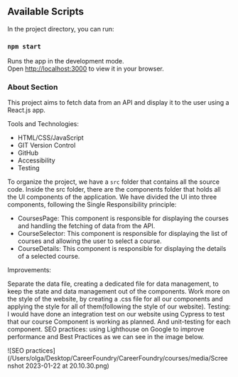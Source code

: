 ## Available Scripts

In the project directory, you can run:

### `npm start`

Runs the app in the development mode.\
Open [http://localhost:3000](http://localhost:3000) to view it in your browser.

### About Section

This project aims to fetch data from an API and display it to the user using a React.js app. 

Tools and Technologies:
- HTML/CSS/JavaScript
- GIT Version Control
- GitHub
- Accessibility
- Testing

To organize the project, we have a `src` folder that contains all the source code. Inside the src folder, there are the components folder that holds all the UI components of the application. We have divided the UI into three components, following the Single Responsibility principle:

- CoursesPage: This component is responsible for displaying the courses and handling the fetching of data from the API.
- CourseSelector: This component is responsible for displaying the list of courses and allowing the user to select a course.
- CourseDetails: This component is responsible for displaying the details of a selected course.


Improvements:

Separate the data file, creating a dedicated file for data management, to keep the state and data management out of the components.
Work more on the style of the website, by creating a .css file for all our components and applying the style for all of them(following the style of our website).
Testing: I would have done an integration test on our website using Cypress to test that our course Component is working as planned. And unit-testing for each component.
SEO practices: using Lighthouse on Google to improve performance and Best Practices as we can see in the image below.

![SEO practices](/Users/olga/Desktop/CareerFoundry/CareerFoundry/courses/media/Screenshot 2023-01-22 at 20.10.30.png)


